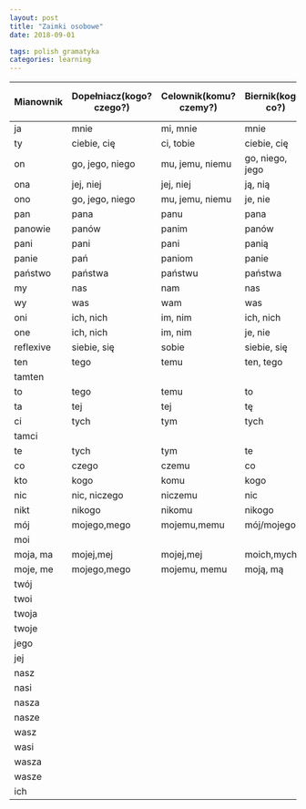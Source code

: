 ```yaml
---
layout: post
title: "Zaimki osobowe"
date: 2018-09-01

tags: polish gramatyka
categories: learning
---
```

|Mianownik|Dopełniacz(kogo? czego?)|Celownik(komu? czemy?)|Biernik(kogo? co?)|Narzędnik(z kim? z czym?)|Miejscownik(o kim? o czym?)|
|-|-|-|-|-|-|
|ja|mnie|mi, mnie|mnie|mną|mnie|
|ty|ciebie, cię|ci, tobie|ciebie, cię|tobą|tobie|
|on|go, jego, niego|mu, jemu, niemu|go, niego, jego|nim|nim|
|ona|jej, niej|jej, niej|ją, nią|nią|niej|
|ono|go, jego, niego|mu, jemu, niemu|je, nie|nim|nim|
|pan|pana|panu|pana|panem|panu|
|panowie|panów|panim|panów|panami|panach|
|pani|pani|pani|panią|panią|pani|
|panie|pań|paniom|panie|paniami|paniach|
|państwo|państwa|państwu|państwa|państwem|państwu|
|my|nas|nam|nas|nami|nas|
|wy|was|wam|was|wami|was|
|oni|ich, nich|im, nim|ich, nich|nimi|nich|
|one|ich, nich|im, nim|je, nie|nimi|nich|
|reflexive|siebie, się|sobie|siebie, się|sobą|sobie|
|ten|tego|temu|ten, tego|tym|tym|
|tamten||||||
|to|tego|temu|to|tym|tym|
|ta|tej|tej|tę|tą|tej|
|ci|tych|tym|tych|tymi|tych|
|tamci||||||
|te|tych|tym|te|tymi|tych|
|co|czego|czemu|co|czym|czym|
|kto|kogo|komu|kogo|kim|kim|
|nic|nic, niczego|niczemu|nic|niczym|nikim|
|nikt|nikogo|nikomu|nikogo|nikim|nikim|
|mój|mojego,mego|mojemu,memu|mój/mojego|moim, mym|moim, mym|
|moi||||||
|moja, ma|mojej,mej|mojej,mej|moich,mych|moją,mą|mojej, mej|
|moje, me|mojego,mego|mojemu, memu|moją, mą|moim, mym|moim, mym|
|twój||||||
|twoi||||||
|twoja||||||
|twoje||||||
|jego||||||
|jej||||||
|nasz||||||
|nasi||||||
|nasza||||||
|nasze||||||
|wasz||||||
|wasi||||||
|wasza||||||
|wasze||||||
|ich||||||